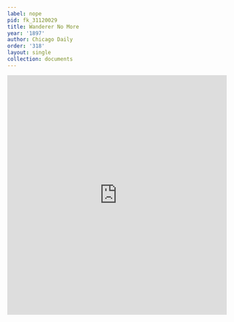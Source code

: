 ```yaml
---
label: nope
pid: fk_31120029
title: Wanderer No More
year: '1897'
author: Chicago Daily
order: '318'
layout: single
collection: documents
---
```

<iframe src="https://northwestern.app.box.com/embed/s/kx7t0e4v08gangjitwlqy6v9fwa2gvz3?sortColumn=date&view=list" width="100%" height="550" frameborder="0" allowfullscreen webkitallowfullscreen msallowfullscreen></iframe>
